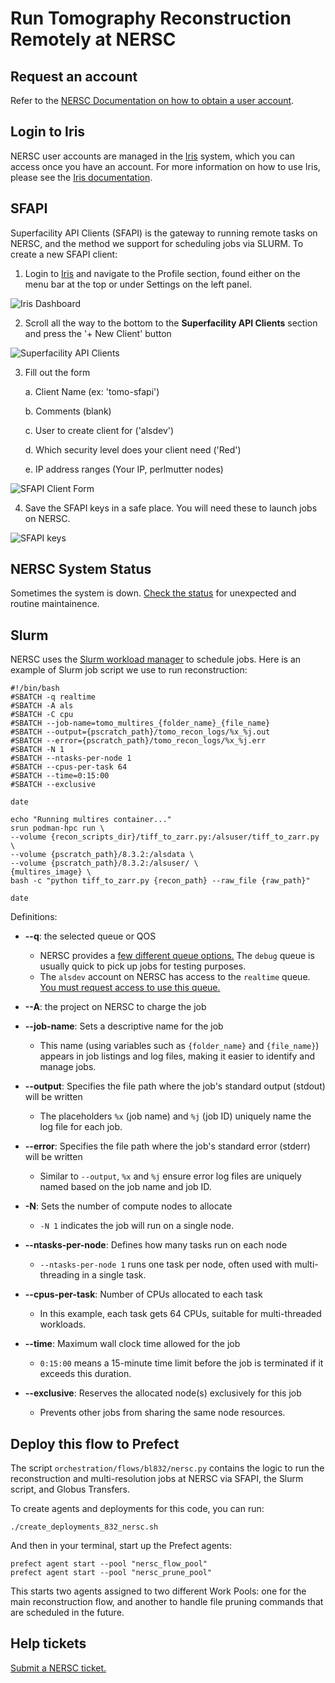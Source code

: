 # Run Tomography Reconstruction Remotely at NERSC

## Request an account

Refer to the [NERSC Documentation on how to obtain a user account](https://docs.nersc.gov/accounts/).

## Login to Iris

NERSC user accounts are managed in the [Iris](https://iris.nersc.gov/login) system, which you can access once you have an account. For more information on how to use Iris, please see the [Iris documentation](https://docs.nersc.gov/iris/iris-for-users/).

## SFAPI

Superfacility API Clients (SFAPI) is the gateway to running remote tasks on NERSC, and the method we support for scheduling jobs via SLURM. To create a new SFAPI client:

1. Login to [Iris](https://iris.nersc.gov/login) and navigate to the Profile section, found either on the menu bar at the top or under Settings on the left panel.

![Iris Dashboard](assets/images/sfapi_step1.png)

2. Scroll all the way to the bottom to the **Superfacility API Clients** section and press the '+ New Client' button

![Superfacility API Clients](assets/images/sfapi_step2.png)

3. Fill out the form

    a. Client Name (ex: 'tomo-sfapi')
    
    b. Comments (blank)
    
    c. User to create client for ('alsdev')
    
    d. Which security level does your client need ('Red')

    e. IP address ranges (Your IP, perlmutter nodes)

![SFAPI Client Form](assets/images/sfapi_step3.png)

4. Save the SFAPI keys in a safe place. You will need these to launch jobs on NERSC.

![SFAPI keys](assets/images/sfapi_step4.png)

## NERSC System Status

Sometimes the system is down. [Check the status](https://www.nersc.gov/live-status/motd/) for unexpected and routine maintainence.

## Slurm

NERSC uses the [Slurm workload manager](https://slurm.schedmd.com/documentation.html) to schedule jobs. Here is an example of Slurm job script we use to run reconstruction:

    #!/bin/bash
    #SBATCH -q realtime
    #SBATCH -A als
    #SBATCH -C cpu
    #SBATCH --job-name=tomo_multires_{folder_name}_{file_name}
    #SBATCH --output={pscratch_path}/tomo_recon_logs/%x_%j.out
    #SBATCH --error={pscratch_path}/tomo_recon_logs/%x_%j.err
    #SBATCH -N 1
    #SBATCH --ntasks-per-node 1
    #SBATCH --cpus-per-task 64
    #SBATCH --time=0:15:00
    #SBATCH --exclusive

    date

    echo "Running multires container..."
    srun podman-hpc run \
    --volume {recon_scripts_dir}/tiff_to_zarr.py:/alsuser/tiff_to_zarr.py \
    --volume {pscratch_path}/8.3.2:/alsdata \
    --volume {pscratch_path}/8.3.2:/alsuser/ \
    {multires_image} \
    bash -c "python tiff_to_zarr.py {recon_path} --raw_file {raw_path}"

    date

Definitions:

- **--q**: the selected queue or QOS
    - NERSC provides a [few different queue options.](https://docs.nersc.gov/jobs/policy/#perlmutter-cpu) The `debug` queue is usually quick to pick up jobs for testing purposes.
    - The `alsdev` account on NERSC has access to the `realtime` queue. [You must request access to use this queue.](https://docs.nersc.gov/policies/resource-usage/#p-realtime)
- **--A**: the project on NERSC to charge the job

- **--job-name**: Sets a descriptive name for the job  
    - This name (using variables such as `{folder_name}` and `{file_name}`) appears in job listings and log files, making it easier to identify and manage jobs.

- **--output**: Specifies the file path where the job's standard output (stdout) will be written  
    - The placeholders `%x` (job name) and `%j` (job ID) uniquely name the log file for each job.

- **--error**: Specifies the file path where the job's standard error (stderr) will be written  
    - Similar to `--output`, `%x` and `%j` ensure error log files are uniquely named based on the job name and job ID.

- **-N**: Sets the number of compute nodes to allocate  
    - `-N 1` indicates the job will run on a single node.

- **--ntasks-per-node**: Defines how many tasks run on each node  
    - `--ntasks-per-node 1` runs one task per node, often used with multi-threading in a single task.

- **--cpus-per-task**: Number of CPUs allocated to each task  
    - In this example, each task gets 64 CPUs, suitable for multi-threaded workloads.

- **--time**: Maximum wall clock time allowed for the job  
    - `0:15:00` means a 15-minute time limit before the job is terminated if it exceeds this duration.

- **--exclusive**: Reserves the allocated node(s) exclusively for this job  
    - Prevents other jobs from sharing the same node resources.

## Deploy this flow to Prefect

The script `orchestration/flows/bl832/nersc.py` contains the logic to run the reconstruction and multi-resolution jobs at NERSC via SFAPI, the Slurm script, and Globus Transfers.

To create agents and deployments for this code, you can run:

    ./create_deployments_832_nersc.sh

And then in your terminal, start up the Prefect agents:

    prefect agent start --pool "nersc_flow_pool"
    prefect agent start --pool "nersc_prune_pool"

This starts two agents assigned to two different Work Pools: one for the main reconstruction flow, and another to handle file pruning commands that are scheduled in the future.

## Help tickets

[Submit a NERSC ticket.](https://www.nersc.gov/users/getting-help/online-help-desk/)